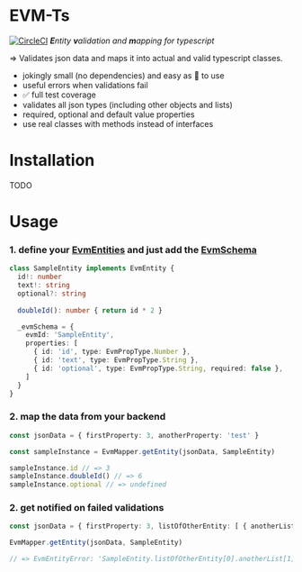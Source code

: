 
# EVM-Ts

[![CircleCI](https://circleci.com/gh/sp33dlink/EVM-Ts/tree/master.svg?style=shield)](https://circleci.com/gh/sp33dlink/EVM-Ts/tree/master)
***E**ntity **v**alidation and **m**apping for typescript*

=> Validates json data and maps it into actual and valid typescript classes.
- jokingly small (no dependencies) and easy as 🍰 to use
- useful errors when validations fail
- ✅ full test coverage
- validates all json types (including other objects and lists)
- required, optional and default value properties
- use real classes with methods instead of interfaces


# Installation

TODO

# Usage

### 1. define your [EvmEntities](https://github.com/sp33dlink/EVM-Ts/blob/09b96287b1b061c0723187d40400f3acde2dd125/src/evm-entity.ts#L1) and just add the [EvmSchema](https://github.com/sp33dlink/EVM-Ts/blob/09b96287b1b061c0723187d40400f3acde2dd125/src/evm-entity.ts#L5)
``` typescript
class SampleEntity implements EvmEntity {
  id!: number
  text!: string
  optional?: string
  
  doubleId(): number { return id * 2 }

  _evmSchema = {
    evmId: 'SampleEntity',
    properties: [
      { id: 'id', type: EvmPropType.Number },
      { id: 'text', type: EvmPropType.String },
      { id: 'optional', type: EvmPropType.String, required: false },
    ]
  }
}
```
### 2. map the data from your backend
``` typescript
const jsonData = { firstProperty: 3, anotherProperty: 'test' }

const sampleInstance = EvmMapper.getEntity(jsonData, SampleEntity)

sampleInstance.id // => 3
sampleInstance.doubleId() // => 6 
sampleInstance.optional // => undefined
```
### 2. get notified on failed validations
``` typescript
const jsonData = { firstProperty: 3, listOfOtherEntity: [ { anotherList: [ true, 'false' ] } ] }

EvmMapper.getEntity(jsonData, SampleEntity)

// => EvmEntityError: 'SampleEntity.listOfOtherEntity[0].anotherList[1]' expected 'boolean' but was 'string'
```

